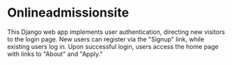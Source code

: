 # Onlineadmissionsite
This Django web app implements user authentication, directing new visitors to the login page. New users can register via the "Signup" link, while existing users log in. Upon successful login, users access the home page with links to "About" and "Apply."
